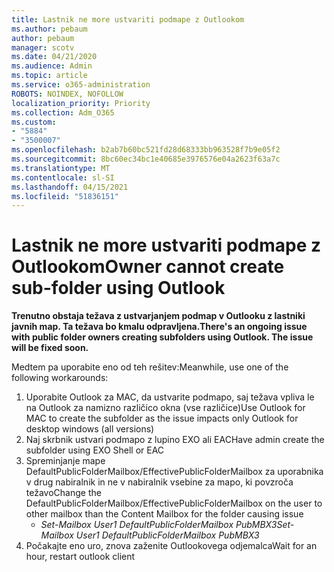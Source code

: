 ```yaml
---
title: Lastnik ne more ustvariti podmape z Outlookom
ms.author: pebaum
author: pebaum
manager: scotv
ms.date: 04/21/2020
ms.audience: Admin
ms.topic: article
ms.service: o365-administration
ROBOTS: NOINDEX, NOFOLLOW
localization_priority: Priority
ms.collection: Adm_O365
ms.custom:
- "5884"
- "3500007"
ms.openlocfilehash: b2ab7b60bc521fd28d68333bb963528f7b9e05f2
ms.sourcegitcommit: 8bc60ec34bc1e40685e3976576e04a2623f63a7c
ms.translationtype: MT
ms.contentlocale: sl-SI
ms.lasthandoff: 04/15/2021
ms.locfileid: "51836151"
---
```

# <a name="owner-cannot-create-sub-folder-using-outlook"></a><span data-ttu-id="54c5a-102">Lastnik ne more ustvariti podmape z Outlookom</span><span class="sxs-lookup"><span data-stu-id="54c5a-102">Owner cannot create sub-folder using Outlook</span></span>

<span data-ttu-id="54c5a-103">**Trenutno obstaja težava z ustvarjanjem podmap v Outlooku z lastniki javnih map. Ta težava bo kmalu odpravljena.**</span><span class="sxs-lookup"><span data-stu-id="54c5a-103">**There's an ongoing issue with public folder owners creating subfolders using Outlook. The issue will be fixed soon.**</span></span>

<span data-ttu-id="54c5a-104">Medtem pa uporabite eno od teh rešitev:</span><span class="sxs-lookup"><span data-stu-id="54c5a-104">Meanwhile, use one of the following workarounds:</span></span>

1. <span data-ttu-id="54c5a-105">Uporabite Outlook za MAC, da ustvarite podmapo, saj težava vpliva le na Outlook za namizno različico okna (vse različice)</span><span class="sxs-lookup"><span data-stu-id="54c5a-105">Use Outlook for MAC to create the subfolder as the issue impacts only Outlook for desktop windows (all versions)</span></span>
2. <span data-ttu-id="54c5a-106">Naj skrbnik ustvari podmapo z lupino EXO ali EAC</span><span class="sxs-lookup"><span data-stu-id="54c5a-106">Have admin create the subfolder using EXO Shell or EAC</span></span>
3. <span data-ttu-id="54c5a-107">Spreminjanje mape DefaultPublicFolderMailbox/EffectivePublicFolderMailbox za uporabnika v drug nabiralnik in ne v nabiralnik vsebine za mapo, ki povzroča težavo</span><span class="sxs-lookup"><span data-stu-id="54c5a-107">Change the DefaultPublicFolderMailbox/EffectivePublicFolderMailbox on the user to other mailbox than the Content Mailbox for the folder causing issue</span></span>  
    - <span data-ttu-id="54c5a-108">*Set-Mailbox User1 DefaultPublicFolderMailbox PubMBX3*</span><span class="sxs-lookup"><span data-stu-id="54c5a-108">*Set-Mailbox User1 DefaultPublicFolderMailbox PubMBX3*</span></span>
4. <span data-ttu-id="54c5a-109">Počakajte eno uro, znova zaženite Outlookovega odjemalca</span><span class="sxs-lookup"><span data-stu-id="54c5a-109">Wait for an hour, restart outlook client</span></span>